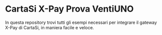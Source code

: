 # CartaSi X-Pay Prova VentiUNO
In questa repository trovi tutti gli esempi necessari per integrare il gateway X-Pay di CartaSi, in maniera facile e veloce.
